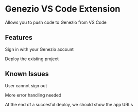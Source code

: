 # Genezio VS Code Extension

Allows you to push code to Genezio from VS Code

## Features

Sign in with your Genezio account

Deploy the existing project

## Known Issues

User cannot sign out

More error handling needed

At the end of a succesful deploy, we should show the app URLs
